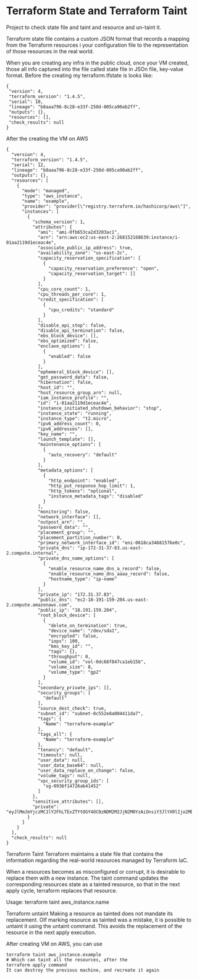 # Terraform State and Terraform Taint

Project to check state file and taint and resource and un-taint it.

Terraform state file contains a custom JSON format that records a mapping from the Terraform resources i your configuration file to the representation of those resources in the real world. 

When you are creating any infra in the public cloud, once your VM created, those all info captured into the file called state file in JSOn file, key-value format. 
 Before the creating my terraform.tfstate is looks like:

 ```
 {
  "version": 4,
  "terraform_version": "1.4.5",
  "serial": 10,
  "lineage": "b8aaa796-8c28-e33f-250d-005ca90ab2ff",
  "outputs": {},
  "resources": [],
  "check_results": null
}
```

After the creating the VM on AWS
```
{
  "version": 4,
  "terraform_version": "1.4.5",
  "serial": 12,
  "lineage": "b8aaa796-8c28-e33f-250d-005ca90ab2ff",
  "outputs": {},
  "resources": [
    {
      "mode": "managed",
      "type": "aws_instance",
      "name": "example",
      "provider": "provider[\"registry.terraform.io/hashicorp/aws\"]",
      "instances": [
        {
          "schema_version": 1,
          "attributes": {
            "ami": "ami-0fb653ca2d3203ac1",
            "arn": "arn:aws:ec2:us-east-2:268152168639:instance/i-01aa2119d1eceac4e",
            "associate_public_ip_address": true,
            "availability_zone": "us-east-2c",
            "capacity_reservation_specification": [
              {
                "capacity_reservation_preference": "open",
                "capacity_reservation_target": []
              }
            ],
            "cpu_core_count": 1,
            "cpu_threads_per_core": 1,
            "credit_specification": [
              {
                "cpu_credits": "standard"
              }
            ],
            "disable_api_stop": false,
            "disable_api_termination": false,
            "ebs_block_device": [],
            "ebs_optimized": false,
            "enclave_options": [
              {
                "enabled": false
              }
            ],
            "ephemeral_block_device": [],
            "get_password_data": false,
            "hibernation": false,
            "host_id": "",
            "host_resource_group_arn": null,
            "iam_instance_profile": "",
            "id": "i-01aa2119d1eceac4e",
            "instance_initiated_shutdown_behavior": "stop",
            "instance_state": "running",
            "instance_type": "t2.micro",
            "ipv6_address_count": 0,
            "ipv6_addresses": [],
            "key_name": "",
            "launch_template": [],
            "maintenance_options": [
              {
                "auto_recovery": "default"
              }
            ],
            "metadata_options": [
              {
                "http_endpoint": "enabled",
                "http_put_response_hop_limit": 1,
                "http_tokens": "optional",
                "instance_metadata_tags": "disabled"
              }
            ],
            "monitoring": false,
            "network_interface": [],
            "outpost_arn": "",
            "password_data": "",
            "placement_group": "",
            "placement_partition_number": 0,
            "primary_network_interface_id": "eni-0618ca34681576e0c",
            "private_dns": "ip-172-31-37-83.us-east-2.compute.internal",
            "private_dns_name_options": [
              {
                "enable_resource_name_dns_a_record": false,
                "enable_resource_name_dns_aaaa_record": false,
                "hostname_type": "ip-name"
              }
            ],
            "private_ip": "172.31.37.83",
            "public_dns": "ec2-18-191-159-204.us-east-2.compute.amazonaws.com",
            "public_ip": "18.191.159.204",
            "root_block_device": [
              {
                "delete_on_termination": true,
                "device_name": "/dev/sda1",
                "encrypted": false,
                "iops": 100,
                "kms_key_id": "",
                "tags": {},
                "throughput": 0,
                "volume_id": "vol-0dc68f847ca1eb15b",
                "volume_size": 8,
                "volume_type": "gp2"
              }
            ],
            "secondary_private_ips": [],
            "security_groups": [
              "default"
            ],
            "source_dest_check": true,
            "subnet_id": "subnet-0c552e8a004411da7",
            "tags": {
              "Name": "terraform-example"
            },
            "tags_all": {
              "Name": "terraform-example"
            },
            "tenancy": "default",
            "timeouts": null,
            "user_data": null,
            "user_data_base64": null,
            "user_data_replace_on_change": false,
            "volume_tags": null,
            "vpc_security_group_ids": [
              "sg-0936f14726ab41452"
            ]
          },
          "sensitive_attributes": [],
          "private": "eyJlMmJmYjczMC1lY2FhLTExZTYtOGY4OC0zNDM2M2JjN2M0YzAiOnsiY3JlYXRlIjo2MDAwMDAwMDAwMDAsImRlbGV0ZSI6MTIwMDAwMDAwMDAwMCwidXBkYXRlIjo2MDAwMDAwMDAwMDB9LCJzY2hlbWFfdmVyc2lvbiI6IjEifQ=="
        }
      ]
    }
  ],
  "check_results": null
}
```

Terraform Taint
Terraform maintains a state file that contains the information regarding the real-world resources managed by Terraform IaC.

When a resources becomes as misconfigured or corrupt, it is desirable to replace them with a new instance. The taint command updates the corresponding resources state as a tainted resource, so that in the next apply cycle, terraform replaces that resource.

Usage: terraform taint aws_instance.name

Terraform untaint
Making a resource as tainted does not mandate its replacement. OIf marking resource as tainted was a mistake, it is possible to untaint it using the untaint command. This avoids the replacement of the resource in the next apply execution.

After creating VM on AWS, you can use
```
terraform taint aws_instance.example
# Which can taint all the resources, after the 
terraform apply command 
It can destroy the previous machine, and recreate it again
```

